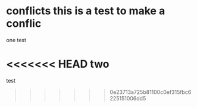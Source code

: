 # conflicts this is a test to make a conflic

one test





<<<<<<< HEAD
two
=======
test
>>>>>>> 0e23713a725b81100c0ef315fbc6225151006dd5
